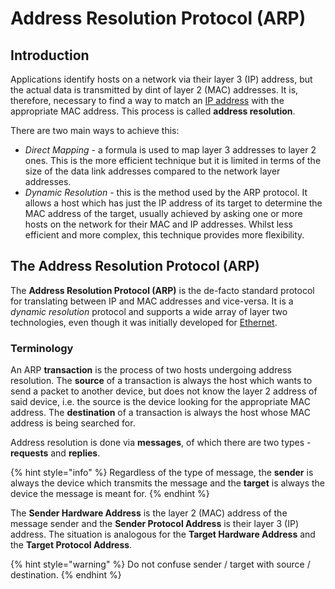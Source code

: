 # Address Resolution Protocol (ARP)

## Introduction

Applications identify hosts on a network via their layer 3 (IP) address, but the actual data is transmitted by dint of layer 2 (MAC) addresses. It is, therefore, necessary to find a way to match an [IP address](<../Internet Protocol (IP)/index.md>) with the appropriate MAC address. This process is called **address resolution**.

There are two main ways to achieve this:

* _Direct Mapping_ - a formula is used to map layer 3 addresses to layer 2 ones. This is the more efficient technique but it is limited in terms of the size of the data link addresses compared to the network layer addresses.
* _Dynamic Resolution_ - this is the method used by the ARP protocol. It allows a host which has just the IP address of its target to determine the MAC address of the target, usually achieved by asking one or more hosts on the network for their MAC and IP addresses. Whilst less efficient and more complex, this technique provides more flexibility.

## The Address Resolution Protocol (ARP)

The **Address Resolution Protocol (ARP)** is the de-facto standard protocol for translating between IP and MAC addresses and vice-versa. It is a _dynamic resolution_ protocol and supports a wide array of layer two technologies, even though it was initially developed for [Ethernet](<../Ethernet (IEEE 802.3).md>).

### Terminology

An ARP **transaction** is the process of two hosts undergoing address resolution. The **source** of a transaction is always the host which wants to send a packet to another device, but does not know the layer 2 address of said device, i.e. the source is the device looking for the appropriate MAC address. The **destination** of a transaction is always the host whose MAC address is being searched for.

Address resolution is done via **messages**, of which there are two types - **requests** and **replies**.

{% hint style="info" %}
Regardless of the type of message, the **sender** is always the device which transmits the message and the **target** is always the device the message is meant for.
{% endhint %}

The **Sender Hardware Address** is the layer 2 (MAC) address of the message sender and the **Sender Protocol Address** is their layer 3 (IP) address. The situation is analogous for the **Target Hardware Address** and the **Target Protocol Address**.

{% hint style="warning" %}
Do not confuse sender / target with source / destination.
{% endhint %}
